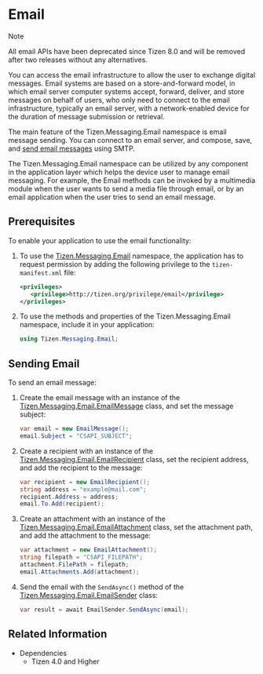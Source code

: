 # Email

> [!NOTE]
> All email APIs have been deprecated since Tizen 8.0 and will be removed after two releases without any alternatives.

You can access the email infrastructure to allow the user to exchange digital messages. Email systems are based on a store-and-forward model, in which email server computer systems accept, forward, deliver, and store messages on behalf of users, who only need to connect to the email infrastructure, typically an email server, with a network-enabled device for the duration of message submission or retrieval.

The main feature of the Tizen.Messaging.Email namespace is email message sending. You can connect to an email server, and compose, save, and [send email messages](#sending) using SMTP.

The Tizen.Messaging.Email namespace can be utilized by any component in the application layer which helps the device user to manage email messaging. For example, the Email methods can be invoked by a multimedia module when the user wants to send a media file through email, or by an email application when the user tries to send an email message.

## Prerequisites

To enable your application to use the email functionality:

1.  To use the [Tizen.Messaging.Email](/application/dotnet/api/TizenFX/latest/api/Tizen.Messaging.Email.html) namespace, the application has to request permission by adding the following privilege to the `tizen-manifest.xml` file:

    ```XML
    <privileges>
       <privilege>http://tizen.org/privilege/email</privilege>
    </privileges>
    ```

2.  To use the methods and properties of the Tizen.Messaging.Email namespace, include it in your application:

    ```csharp
    using Tizen.Messaging.Email;
    ```

<a name="sending"></a>
## Sending Email

To send an email message:

1.  Create the email message with an instance of the [Tizen.Messaging.Email.EmailMessage](/application/dotnet/api/TizenFX/latest/api/Tizen.Messaging.Email.EmailMessage.html) class, and set the message subject:

    ```csharp
    var email = new EmailMessage();
    email.Subject = "CSAPI_SUBJECT";
    ```

2.  Create a recipient with an instance of the [Tizen.Messaging.Email.EmailRecipient](/application/dotnet/api/TizenFX/latest/api/Tizen.Messaging.Email.EmailRecipient.html) class, set the recipient address, and add the recipient to the message:

    ```csharp
    var recipient = new EmailRecipient();
    string address = "example@mail.com";
    recipient.Address = address;
    email.To.Add(recipient);
    ```

3.  Create an attachment with an instance of the [Tizen.Messaging.Email.EmailAttachment](/application/dotnet/api/TizenFX/latest/api/Tizen.Messaging.Email.EmailAttachment.html) class, set the attachment path, and add the attachment to the message:

    ```csharp
    var attachment = new EmailAttachment();
    string filepath = "CSAPI_FILEPATH";
    attachment.FilePath = filepath;
    email.Attachments.Add(attachment);
    ```

4.  Send the email with the `SendAsync()` method of the [Tizen.Messaging.Email.EmailSender](/application/dotnet/api/TizenFX/latest/api/Tizen.Messaging.Email.EmailSender.html) class:

    ```csharp
    var result = await EmailSender.SendAsync(email);
    ```

## Related Information
* Dependencies
  -   Tizen 4.0 and Higher
